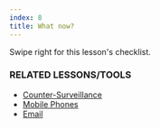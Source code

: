 ```yaml
---
index: 8
title: What now?
---
```

Swipe right for this lesson's checklist.

### RELATED LESSONS/TOOLS

*   [Counter-Surveillance](umbrella://lesson/counter-surveillance/0)
*   [Mobile Phones](umbrella://lesson/mobile-phones)
*   [Email](umbrella://lesson/email)